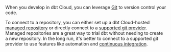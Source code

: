When you develop in dbt Cloud, you can leverage [Git](/docs/collaborate/git-version-control) to version control your code.  

To connect to a repository, you can either set up a dbt Cloud-hosted [managed repository](/docs/collaborate/git/managed-repository) or directly connect to a [supported git provider](/docs/cloud/git/connect-github). Managed repositories are a great way to trial dbt without needing to create a new repository.  In the long run, it's better to connect to a supported git provider to use features like automation and [continuous integration](/docs/deploy/continuous-integration).